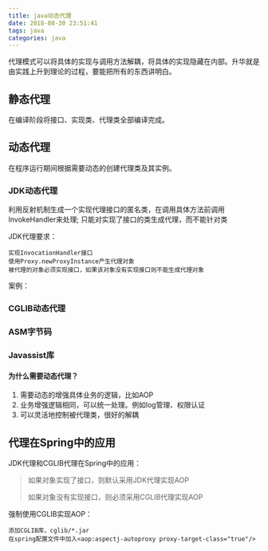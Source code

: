 ```yaml
---
title: java动态代理
date: 2018-08-30 23:51:41
tags: java
categories: java
---
```


代理模式可以将具体的实现与调用方法解耦，将具体的实现隐藏在内部。升华就是由实践上升到理论的过程，要能把所有的东西讲明白。

## 静态代理 ##

在编译阶段将接口、实现类、代理类全部编译完成。

<!-- more -->

## 动态代理 ##

在程序运行期间根据需要动态的创建代理类及其实例。

### JDK动态代理 ###

利用反射机制生成一个实现代理接口的匿名类，在调用具体方法前调用InvokeHandler来处理;
只能对实现了接口的类生成代理，而不能针对类

JDK代理要求：

	实现InvocationHandler接口
	使用Proxy.newProxyInstance产生代理对象
	被代理的对象必须实现接口，如果该对象没有实现接口则不能生成代理对象

案例：


### CGLIB动态代理 ###


### ASM字节码 ###


### Javassist库 ###


#### 为什么需要动态代理？ ####

1. 需要动态的增强具体业务的逻辑，比如AOP
2. 业务增强逻辑相同，可以统一处理。例如log管理、权限认证
3. 可以灵活地控制被代理类，很好的解耦


## 代理在Spring中的应用 ##

JDK代理和CGLIB代理在Spring中的应用：

> 如果对象实现了接口，则默认采用JDK代理实现AOP
> 
> 如果对象没有实现接口，则必须采用CGLIB代理实现AOP

强制使用CGLIB实现AOP：

	添加CGLIB库，cglib/*.jar
	在spring配置文件中加入<aop:aspectj-autoproxy proxy-target-class="true"/>